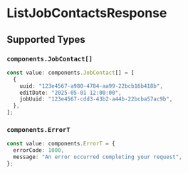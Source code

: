 # ListJobContactsResponse


## Supported Types

### `components.JobContact[]`

```typescript
const value: components.JobContact[] = [
  {
    uuid: "123e4567-a980-4784-aa99-22bcb16b418b",
    editDate: "2025-05-01 12:00:00",
    jobUuid: "123e4567-cdd3-43b2-a44b-22bcba57ac9b",
  },
];
```

### `components.ErrorT`

```typescript
const value: components.ErrorT = {
  errorCode: 1000,
  message: "An error occurred completing your request",
};
```

